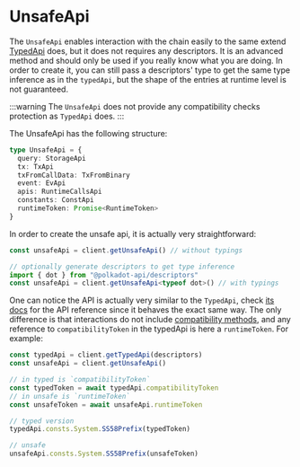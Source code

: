 # UnsafeApi

The `UnsafeApi` enables interaction with the chain easily to the same extend [TypedApi](/typed) does, but it does not requires any descriptors. It is an advanced method and should only be used if you really know what you are doing. In order to create it, you can still pass a descriptors' type to get the same type inference as in the `typedApi`, but the shape of the entries at runtime level is not guaranteed.

:::warning
The `UnsafeApi` does not provide any compatibility checks protection as `TypedApi` does.
:::

The UnsafeApi has the following structure:

```ts
type UnsafeApi = {
  query: StorageApi
  tx: TxApi
  txFromCallData: TxFromBinary
  event: EvApi
  apis: RuntimeCallsApi
  constants: ConstApi
  runtimeToken: Promise<RuntimeToken>
}
```

In order to create the unsafe api, it is actually very straightforward:

```ts
const unsafeApi = client.getUnsafeApi() // without typings

// optionally generate descriptors to get type inference
import { dot } from "@polkadot-api/descriptors"
const unsafeApi = client.getUnsafeApi<typeof dot>() // with typings
```

One can notice the API is actually very similar to the `TypedApi`, check [its docs](/typed) for the API reference since it behaves the exact same way. The only difference is that interactions do not include [compatibility methods](/typed#getcompatibilitylevel), and any reference to `compatibilityToken` in the typedApi is here a `runtimeToken`. For example:

```ts
const typedApi = client.getTypedApi(descriptors)
const unsafeApi = client.getUnsafeApi()

// in typed is `compatibilityToken`
const typedToken = await typedApi.compatibilityToken
// in unsafe is `runtimeToken`
const unsafeToken = await unsafeApi.runtimeToken

// typed version
typedApi.consts.System.SS58Prefix(typedToken)

// unsafe
unsafeApi.consts.System.SS58Prefix(unsafeToken)
```
